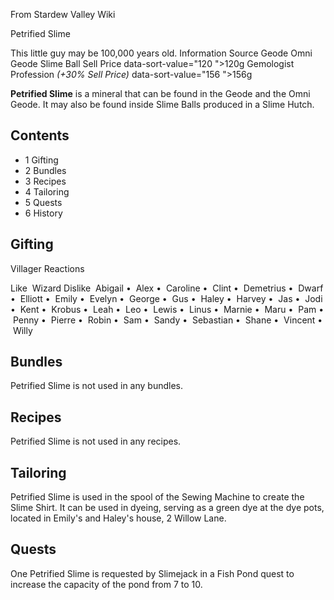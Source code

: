 From Stardew Valley Wiki

Petrified Slime

This little guy may be 100,000 years old. Information Source Geode Omni Geode Slime Ball Sell Price data-sort-value="120 "&gt;120g Gemologist Profession *(+30% Sell Price)* data-sort-value="156 "&gt;156g

**Petrified Slime** is a mineral that can be found in the Geode and the Omni Geode. It may also be found inside Slime Balls produced in a Slime Hutch.

## Contents

- 1 Gifting
- 2 Bundles
- 3 Recipes
- 4 Tailoring
- 5 Quests
- 6 History

## Gifting

Villager Reactions

Like  Wizard Dislike  Abigail •  Alex •  Caroline •  Clint •  Demetrius •  Dwarf •  Elliott •  Emily •  Evelyn •  George •  Gus •  Haley •  Harvey •  Jas •  Jodi •  Kent •  Krobus •  Leah •  Leo •  Lewis •  Linus •  Marnie •  Maru •  Pam •  Penny •  Pierre •  Robin •  Sam •  Sandy •  Sebastian •  Shane •  Vincent •  Willy

## Bundles

Petrified Slime is not used in any bundles.

## Recipes

Petrified Slime is not used in any recipes.

## Tailoring

Petrified Slime is used in the spool of the Sewing Machine to create the Slime Shirt. It can be used in dyeing, serving as a green dye at the dye pots, located in Emily's and Haley's house, 2 Willow Lane.

## Quests

One Petrified Slime is requested by Slimejack in a Fish Pond quest to increase the capacity of the pond from 7 to 10.